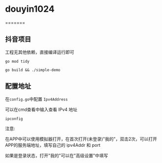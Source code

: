 # douyin1024

=======

## 抖音项目


工程无其他依赖，直接编译运行即可
```shell
go mod tidy
```

```shell
go build && ./simple-demo
```

## 配置地址

在`config.go`中配置 `Ipv4Address`

可以在cmd查看中输入查看 IPv4 地址

```shell
ipconfig
```

注意: 

在APP中可以使用模拟器打开，在首次打开(未登录)"我的"，双击2次，可以打开APP的服务端地址，填写自己的
 ipv4Addr 和 port 

如果是登录状态，打开"我的"可以在"高级设置"中填写
